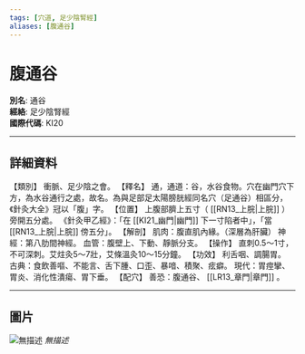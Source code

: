 ```yaml
---
tags: [穴道, 足少陰腎經]
aliases: [腹通谷]
---
```


# 腹通谷

**別名**: 通谷  
**經絡**: 足少陰腎經  
**國際代碼**: KI20  

---

## 詳細資料
【類別】
衝脈、足少陰之會。
【釋名】
通，通道：谷，水谷食物。穴在幽門穴下方，為水谷通行之處，故名。為與足部足太陽膀胱經同名穴（足通谷）相區分，《針灸大全》冠以「腹」字。
【位置】
上腹部臍上五寸（ [[RN13_上脘|上脘]] ）旁開五分處。
《針灸甲乙經》：「在 [[KI21_幽門|幽門]] 下一寸陷者中」，「當 [[RN13_上脘|上脘]] 傍五分」。
【解剖】
肌肉：腹直肌內緣。（深層為肝臟）
神經：第八肋間神經。
血管：腹壁上、下動、靜脈分支。
【操作】
直刺0.5～1寸，不可深刺。艾炷灸5～7壯，艾條溫灸10～15分鐘。
【功效】
利舌咽、調腸胃。
古典：食飲善嘔、不能言、舌下腫、口歪、暴喑、積聚、痃癖。
現代：胃痙攣、胃炎、消化性潰瘍、胃下垂。
【配穴】
善恐：腹通谷、 [[LR13_章門|章門]] 。

---

## 圖片
![無描述](https://yibian.hopto.org/pic/shu16/276.gif)
_無描述_

